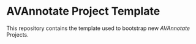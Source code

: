 # AVAnnotate Project Template

This repository contains the template used to bootstrap new *AVAnnotate* Projects.
